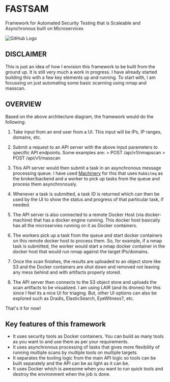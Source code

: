 # FASTSAM
Framework for Automated Security Testing that is Scaleable and Asynchronous built on Microservices 

![GitHub Logo](/images/Architecture.png)

## DISCLAIMER
This is just an idea of how I envision this framework to be built from the ground up. It is still very much a work in progress. I have already started building this with a few key elements up and running. To start with, I am focussing on just automating some basic scanning using nmap and masscan. 

## OVERVIEW
Based on the above architecture diagram, the framework would do the following:

1. Take input from an end user from a UI. This input will be IPs, IP ranges, domains, etc. 

2. Submit a request to an API server with the above input parameters to specific API endpoints. Some examples are:
		> POST /api/v1/nmapscan
		> POST /api/v1/masscan

3. This API server would then submit a task in an asynchronous message processing queue. I have used [Machinery](https://github.com/RichardKnop/machinery) for this that uses `Rabbitmq` as the broker/backend and a worker to pick up tasks from the queue and process them asynchronously. 

4. Whenever a task is submitted, a task ID is returned which can then be used by the UI to show the status and progress of that particular task, if needed.

5. The API server is also connected to a remote Docker Host (via docker-machine) that has a docker engine running. This docker host basically has all the microservies running on it as Docker containers. 

6. The workers pick up a task from the queue and start docker containers on this remote docker host to process them. So, for example, if a nmap task is submitted, the worker would start a nmap docker container in the docker host that would run nmap against the target IPs/domains.

7. Once the scan finishes, the results are uploaded to an object store like S3 and the Docker containers are shut down and removed not leaving any mess behind and with artifacts properly stored.

8. The API server then connects to the S3 object store and uploads the scan artifacts to be visualized. I am using LAIR (and its drones) for this since I feel its a nice UI for triaging. But, other UI options can also be explored such as Dradis, ElasticSearch, EyeWitness?, etc.    

That's it for now! 

## Key features of this framework
* It uses security tools as Docker containers. You can build as many tools as you want to and use them as per your requirements.
* It uses asynchronous processing of tasks that gives more flexibility of running multiple scans by multiple tools on multiple targets.
* It separates the tooling logic from the main API logic so tools can be built separately and the API can be as light as it can be.
* It uses Docker which is awesome when you want to run quick tools and destroy the environment when the job is done.